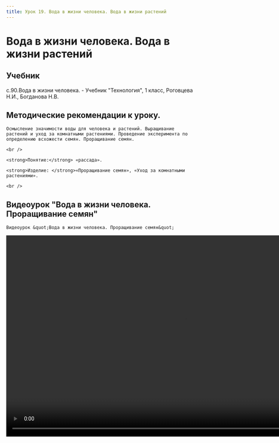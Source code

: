 ```yaml
---
title: Урок 19. Вода в жизни человека. Вода в жизни растений
---
```


# Вода в жизни человека. Вода в жизни растений

## Учебник

с.90.Вода в жизни человека. - Учебник "Технология", 1 класс, Роговцева Н.И., Богданова Н.В.

## Методические рекомендации к уроку.

<p>
	Осмысление значимости воды для человека и растений. Выращивание растений и уход за комнатными растениями. Проведение эксперимента по определению всхожести семян. Проращивание семян. 
</p>
<p>
	<br />
</p>
<p>
	<strong>Понятие:</strong> «рассада».
</p>
<p>
	<strong>Изделие: </strong>«Проращивание семян», «Уход за комнатными растениями».
</p>
<div>
	<br />
</div>

## Видеоурок "Вода в жизни человека. Проращивание семян"

<p>
	Видеоурок &quot;Вода в жизни человека. Проращивание семян&quot;
</p>


<video width="960" height="540" controls>
  <source src="https://vod-progressive.akamaized.net/exp=1667467265~acl=%2Fvimeo-prod-skyfire-std-us%2F01%2F236%2F15%2F376182979%2F1569555626.mp4~hmac=a7355e2f9f4f43fcb236bf7a157932b1a9e54263198b06e970efda8e1acaa8d0/vimeo-prod-skyfire-std-us/01/236/15/376182979/1569555626.mp4" type="video/mp4">
Your browser does not support the video tag.
</video>
